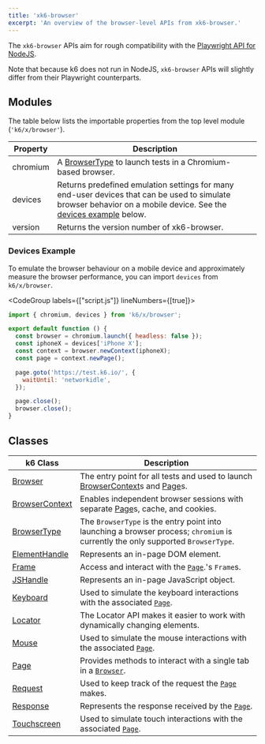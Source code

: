 ```yaml
---
title: 'xk6-browser'
excerpt: 'An overview of the browser-level APIs from xk6-browser.'
---
```


The `xk6-browser` APIs aim for rough compatibility with the [Playwright API for NodeJS](https://playwright.dev/docs/api/class-playwright).

Note that because k6 does not run in NodeJS, `xk6-browser` APIs will slightly differ from their Playwright counterparts.

## Modules

The table below lists the importable properties from the top level module (`'k6/x/browser'`).

| Property | Description                                                                                                                                                                          |
|----------|--------------------------------------------------------------------------------------------------------------------------------------------------------------------------------------|
| chromium | A [BrowserType](/javascript-api/xk6-browser/browsertype) to launch tests in a Chromium-based browser.                                                                                |
| devices  | Returns predefined emulation settings for many end-user devices that can be used to simulate browser behavior on a mobile device. See the [devices example](#devices-example) below. |
| version  | Returns the version number of xk6-browser.                                                                                                                                           |

### Devices Example

To emulate the browser behaviour on a mobile device and approximately measure the browser performance, you can import `devices` from `k6/x/browser`.

  <CodeGroup labels={["script.js"]} lineNumbers={[true]}>

  ```javascript
  import { chromium, devices } from 'k6/x/browser';

  export default function () {
    const browser = chromium.launch({ headless: false });
    const iphoneX = devices['iPhone X'];
    const context = browser.newContext(iphoneX);
    const page = context.newPage();

    page.goto('https://test.k6.io/', {
      waitUntil: 'networkidle',
    });

    page.close();
    browser.close();
  }
  ```

  </CodeGroup>

## Classes

| k6 Class                                                                | Description                                                                                                                                                     |
|-------------------------------------------------------------------------|-----------------------------------------------------------------------------------------------------------------------------------------------------------------|
| [Browser](/javascript-api/xk6-browser/browser/) <BWIPT />               | The entry point for all tests and used to launch [BrowserContext](/javascript-api/xk6-browser/browsercontext/)s and [Page](/javascript-api/xk6-browser/page/)s. |
| [BrowserContext](/javascript-api/xk6-browser/browsercontext/) <BWIPT /> | Enables independent browser sessions with separate [Page](/javascript-api/xk6-browser/page/)s, cache, and cookies.                                              |
| [BrowserType](/javascript-api/xk6-browser/browsertype/)                 | The `BrowserType` is the entry point into launching a browser process; `chromium` is currently the only supported `BrowserType`.                                |
| [ElementHandle](/javascript-api/xk6-browser/elementhandle/) <BWIPT />   | Represents an in-page DOM element.                                                                                                                              |
| [Frame](/javascript-api/xk6-browser/frame/) <BWIPT />                   | Access and interact with the [`Page`](/javascript-api/xk6-browser/page/).'s `Frame`s.                                                                           |
| [JSHandle](/javascript-api/xk6-browser/jshandle)                        | Represents an in-page JavaScript object.                                                                                                                        |
| [Keyboard](/javascript-api/xk6-browser/keyboard/)                       | Used to simulate the keyboard interactions with the associated [`Page`](/javascript-api/xk6-browser/page/).                                                     |
| [Locator](/javascript-api/xk6-browser/locator/)                         | The Locator API makes it easier to work with dynamically changing elements.                                                                                     |
| [Mouse](/javascript-api/xk6-browser/mouse/)                             | Used to simulate the mouse interactions with the associated [`Page`](/javascript-api/xk6-browser/page/).                                                        |
| [Page](/javascript-api/xk6-browser/page/) <BWIPT />                     | Provides methods to interact with a single tab in a [`Browser`](/javascript-api/xk6-browser/browser/).                                                          |
| [Request](/javascript-api/xk6-browser/request/) <BWIPT />               | Used to keep track of the request the [`Page`](/javascript-api/xk6-browser/page/) makes.                                                                        |
| [Response](/javascript-api/xk6-browser/response/) <BWIPT />             | Represents the response received by the [`Page`](/javascript-api/xk6-browser/page/).                                                                            |
| [Touchscreen](/javascript-api/xk6-browser/touchscreen/)                 | Used to simulate touch interactions with the associated [`Page`](/javascript-api/xk6-browser/page/).                                                            |
